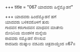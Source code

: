 +++
title = "067 ಯಾದವರು ಹಿನ್ದೆಮ್ಮೊಡನೆ"

+++
ಯಾದವರು ಹಿಂದೆಮ್ಮೊಡನೆ ಹಗೆ  
ಯಾದವರು ಬಳಿಕವರೊಳಗೆ ತುರು  
ಗಾದವನ ಕರುಗಾದವನ ಮಾಧವನ ಮಾತೇನು  
ಮೇದಿನಿಯ ಮಂಡಳಿಕ ಮನ್ನೆಯ  
ರಾದವರು ನಮ್ಮೊಡನೆ ಸೆಣಸುವ  
ರಾದಡಿದು ದುಷ್ಕಾಲ ವಶವಿದು ಚಿತ್ರವಾಯ್ತೆಂದ     ॥67॥